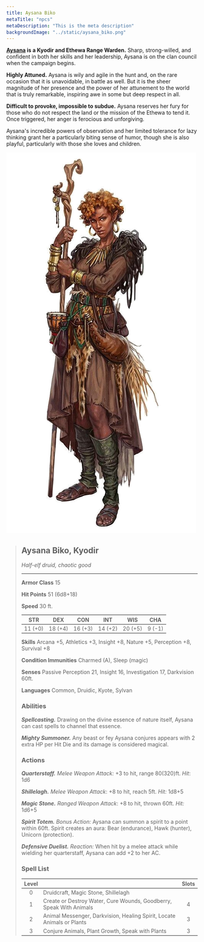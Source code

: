 ```yaml
---
title: Aysana Biko
metaTitle: "npcs"
metaDescription: "This is the meta description"
backgroundImage: "../static/aysana_biko.png"
---
```


**[Aysana](https://www.dndbeyond.com/profile/monkeysan/characters/18382882) is a Kyodir and Ethewa Range Warden.** Sharp, strong-willed, and confident in both her skills and her leadership,
Aysana is on the clan council when the campaign begins.

**Highly Attuned.** Aysana is wily and agile in the hunt and, on the rare occasion that it is unavoidable, in battle as well. But it is the sheer magnitude of her presence and the power of her attunement to the world that is truly remarkable, inspiring awe in some but deep respect in all.

**Difficult to provoke, impossible to subdue.** Aysana reserves her fury for those who do not respect the land or the mission of the Ethewa to tend it. Once triggered, her anger is ferocious and unforgiving.

Aysana's incredible powers of observation and her limited tolerance for lazy thinking grant her a particularly biting sense of humor, though she is also playful, particularly with those she loves and children.

![Aysana Biko portrait](../static/aysana_biko.png)

> ## Aysana Biko, Kyodir
>*Half-elf druid, chaotic good*
> ___
> **Armor Class**  15
> 
> **Hit Points**  51 (6d8+18)
> 
> **Speed** 30 ft.
>
> |STR|DEX|CON|INT|WIS|CHA|
> |:---:|:---:|:---:|:---:|:---:|:---:|
> |11 (+0)|18 (+4)|16 (+3)|14 (+2)|20 (+5)|9 (-1)|
> 
> **Skills** Arcana +5, Athletics +3, Insight +8, Nature +5, Perception +8, Survival +8
>
> **Condition Immunities** Charmed (A), Sleep (magic)
>
> **Senses** Passive Perception 21, Insight 16, Investigation 17, Darkvision 60ft.
>
> **Languages** Common, Druidic, Kyote, Sylvan
> 
> ### Abilities
>***Spellcasting.*** Drawing on the divine essence of nature itself, Aysana can cast spells to channel that essence.
>
>***Mighty Summoner.*** Any beast or fey Aysana conjures appears with 2 extra HP per Hit Die and its damage is considered magical.
> 
> ### Actions
>
> ***Quarterstaff.*** _Melee Weapon Attack:_ +3 to hit, range 80(320)ft. _Hit_: 1d6
>
> ***Shillelagh.*** _Melee Weapon Attack_:  +8 to hit, reach 5ft. _Hit:_ 1d8+5
>
> ***Magic Stone.*** _Ranged Weapon Attack_: +8 to hit, thrown 60ft. _Hit:_ 1d6+5
>
>***Spirit Totem.*** *Bonus Action:* Aysana can summon a spirit to a point within 60ft. Spirit creates an aura: Bear (endurance), Hawk (hunter), Unicorn (protection). 
>
>***Defensive Duelist.*** *Reaction:* When hit by a melee attack while wielding her quarterstaff, Aysana can add +2 to her AC.
> 
>### Spell List
>| Level |  | Slots |
>|:---:|:------------|:----:|
>|  0  | Druidcraft, Magic Stone, Shillelagh |
>|  1  | Create or Destroy Water, Cure Wounds, Goodberry, Speak With Animals| 4|
>|  2  | Animal Messenger, Darkvision, Healing Spirit, Locate Animals or Plants  | 3 |
>|  3  | Conjure Animals, Plant Growth, Speak with Plants | 3 |

